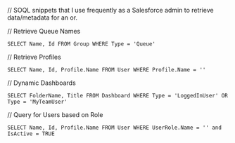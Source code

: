 // SOQL snippets that I use frequently as a Salesforce admin to retrieve data/metadata for an or.

// Retrieve Queue Names

`SELECT Name, Id FROM Group WHERE Type = 'Queue'`

// Retrieve Profiles

`SELECT Name, Id, Profile.Name FROM User WHERE Profile.Name = ''`

// Dynamic Dashboards

`SELECT FolderName, Title FROM Dashboard WHERE Type = 'LoggedInUser' OR Type = 'MyTeamUser'`

// Query for Users based on Role

`SELECT Name, Id, Profile.Name FROM User WHERE UserRole.Name = '' and IsActive = TRUE`
